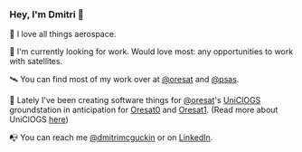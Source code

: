 ### Hey, I'm Dmitri 👋

🚀 I love all things aerospace.

💼 I'm currently looking for work. Would love most: any opportunities to work with satellites.

🛰️ You can find most of my work over at [@oresat](https://github.com/oresat) and [@psas](https://github.com/psas).

📡 Lately I've been creating software things for [@oresat](https://github.com/oresat)'s [UniClOGS](https://github.com/oresat/uniclogs-software) groundstation in anticipation for [Oresat0](https://www.oresat.org/satellites/oresat-0) and [Oresat1](https://www.oresat.org/satellites/oresat). (Read more about UniClOGS [here](https://www.oresat.org/technologies/ground-stations#h.xwp9u3881b6t))

📭 You can reach me [@dmitrimcguckin](https://twitter.com/DmitriMcguckin) or on [LinkedIn](https://www.linkedin.com/in/dmitrimcguckin/).
